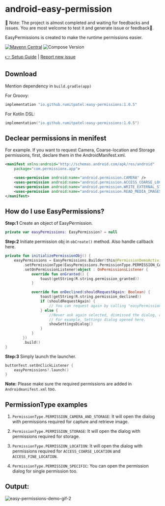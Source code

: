 # android-easy-permission
🚧  Note: The project is almost completed and waiting for feedbacks and issues. You are most welcome to test it and generate issue or feedback🙂.

EasyPermissions is created to make the runtime permissions easier.

[![Mavenn Central](https://img.shields.io/maven-central/v/io.github.rumitpatel/easy-permissions)](https://central.sonatype.com/artifact/io.github.rumitpatel/easy-permissions)
![Compose Version](https://img.shields.io/badge/Compose-1.5.3-brightgreen)

[👉 Setup Guide](#how-do-i-use-easypermissions) | [Report new issue](https://github.com/RumitPatel/android-easy-permissions/issues/new)



## Download
Mention dependency in ```build.gradle(app)```

For Groovy:
```groovy
implementation "io.github.rumitpatel:easy-permissions:1.0.5"
```

For Kotlin DSL:
```kotlin
implementation("io.github.rumitpatel:easy-permissions:1.0.5")
```

## Declear permissions in menifest

For example. If you want to request Camera, Coarse-location and Storage permissions, first, declare them in the AndroidManifest.xml.

```xml
<manifest xmlns:android="http://schemas.android.com/apk/res/android"
    package="com.permissionx.app">

    <uses-permission android:name="android.permission.CAMERA" />
    <uses-permission android:name="android.permission.ACCESS_COARSE_LOCATION" />
    <uses-permission android:name="android.permission.WRITE_EXTERNAL_STORAGE" />
    <uses-permission android:name="android.permission.READ_MEDIA_IMAGES" />
</manifest>
```

## How do I use EasyPermissions?
**Step:1** Create an object of EasyPermission.
```kotlin
private var easyPermissions: EasyPermission? = null
```

**Step:2** Initiate permission obj in ```obCreate()``` method. Also handle callback here.

```kotlin
private fun initializePermissionObj() {
    easyPermissions = EasyPermissions.Builder(this@PermissionDemoActivity)
        .setPermissionType(EasyPermissions.PermissionType.PERMISSION_CAMERA_AND_STORAGE)
        .setOnPermissionListener(object : OnPermissionsListener {
            override fun onGranted() {
                toast(getString(R.string.permission_granted))
            }

            override fun onDeclined(shouldRequestAgain: Boolean) {
                toast(getString(R.string.permission_declined))
                if (shouldRequestAgain) {
                    // You can request again by calling "easyPermissions?.launch()" here.
                } else {
                    //Never ask again selected, dismissed the dialog, or device policy prohibits the app from having that permission
                    // For example, Settings dialog opened here.
                    showSettingsDialog()
                }
            }
        })
        .build()
}
```

**Step:3** Simply launch the launcher.

```kotlin
buttonTest.setOnClickListener {
    easyPermissions?.launch()
}
```
**Note:** Please make sure the required permissions are added in ```Androidmanifest.xml``` too.


## PermissionType examples
1. ```PermissionType.PERMISSION_CAMERA_AND_STORAGE```: It will open the dialog with permissions required for capture and retrieve image.

2. ```PermissionType.PERMISSION_STORAGE```: It will open the dialog with permissions required for storage.

3. ```PermissionType.PERMISSION_LOCATION```: It will open the dialog with permissions required for ```ACCESS_COARSE_LOCATION``` and ```ACCESS_FINE_LOCATION```.

4. ```PermissionType.PERMISSION_SPECIFIC```: You can open the permission dialog for single permission too.


## Output:

![easy-permissions-demo-gif-2](https://github.com/RumitPatel/android-easy-permissions/assets/81635516/72a637b3-ebeb-4984-8b31-666a6f8b9548)

